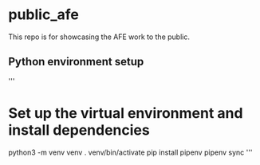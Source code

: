# public_afe
This repo is for showcasing the AFE work to the public.

## Python environment setup
'''
# Set up the virtual environment and install dependencies
python3 -m venv venv
. venv/bin/activate
pip install pipenv
pipenv sync
'''
